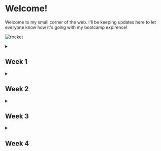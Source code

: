 <h1>Welcome!</h1>

Welcome to my small corner of the web. I'll be keeping updates here to let everyone know
how it's going with my bootcamp expirence!

![rocket](https://github.com/Sparkseric90/Sparkseric90.github.io/blob/main/img/rocket.gif)

<details>
  <summary><h2>Week 1</h2></summary>
  <br>
Its been a boots on the ground type of week. Monday we had our orientation to get the layout of how our next few weeks will be.

I started the week like a sponge and tried to soak up as much as I could with the exercises that was provided to us. I've watched many videos, and read a **ton** of articles and tutorials along the way to get a grasp on things. I wasn't nervous starting this journey but knew it would be a tough trying to grasp new things so fast.

Im slowly adapting myself to this. It'll take sometime to be completley comfortable, but i'm making my way down this long road slowly but surely.

![road](https://github.com/Sparkseric90/Sparkseric90.github.io/blob/main/img/download.jpeg)

I've struggled with learning Git, and all of the terminal commands that go along with it. I'm constantly refering to [Git Cheat Sheet](https://training.github.com/downloads/github-git-cheat-sheet.pdf) but i'm getting a grasp on it, the more that I use it.

![git](https://github.com/Sparkseric90/Sparkseric90.github.io/blob/main/img/18133.png)

I'm super excited to further my skills next week. I can see myself getting comfortable doing this the more that I do it. It's been super hard to figure out how to fail, but i'm getting more comfortable with it!

My Goals for the weekend:
* Practice terminal to build muscle memory!
* Use the Dev branch for my projects and get in the norm  of using it!
</details>

<details>
<summary><h2>Week 2</h2></summary>
<br>
Wow week 2 has been insane! I personally feel like this week went by super quick! I've wrote simple <strong>HTML</strong> lines in the past, but this week was a real treat! Along with <strong>HTML</strong> I got to look at <strong>CSS</strong> for the first time since the MySpace days! Yeah, its been that long. Who am I kidding though? We all wish that simple social media platform would come back so we could show everyone how great we'll be after bootcamp at writing CSS.

![myspace](https://github.com/Sparkseric90/Sparkseric90.github.io/blob/main/img/myspace.jpg)

I've learned alot by using pseudocode to help myself to layout my projects and get an idea of how things are going to work! I look forward to using this process more as my journey in bootcamp progress's.

![yoda](https://github.com/Sparkseric90/Sparkseric90.github.io/blob/main/img/yoda.jpeg)

My biggest blockers this week has been the simplest mistakes. Between making grammar errors and using single and double quotes on the same code. I'm finally starting to get the hang of making my code look great!

![nowork](https://github.com/Sparkseric90/Sparkseric90.github.io/blob/main/img/nowork.png)

As i'm coming towards the end of this weeks blog post and I've looked ahead to next week's work. I'm excited to start learning JavaScript. It's been something I've always looked at and wondered to myself "How does that work". Well the beauty is this, i'm finally getting to learn this!

![java](https://github.com/Sparkseric90/Sparkseric90.github.io/blob/main/img/java.png)

</details>

<details>
<summary><h2>Week 3</h2></summary>
<br>

**Html** provides us with the structure we need for our webpages. It helps us layout out exactly what we need to make our websites basic functions work. **CSS** takes that structure a step further and helps us size those sites to fit our phones, laptops, or desktops. It also takes and makes our sites look fancy with all the colors and the ability to apply custom backgrounds. **Java** takes and adds all the fancy features that we all love to our sites. It makes our pages easier to interact with. It also makes our sites able to complete complex functions.

![buildingblock](https://github.com/Sparkseric90/Sparkseric90.github.io/blob/main/img/buildingblock.png)

I've re-wrote this section a few times. At first I had a difficult time trying to understand what the question was 
>"What are some objects that your blog incorporates?" 

But after making some changes to pseudo code I realized what it was asking of me. I've used pseudo code to plan out this blog. Wither it be for planning for pictures and how to place them, what quotes to include, or what links to post.

![markdown](https://github.com/Sparkseric90/Sparkseric90.github.io/blob/main/img/markdown.png)

Pseudo code has taught me alot this week. The most important lesson was that not all Pseudo code is the same. Not everyone's will look the same as mine. It's still hard trying to plan something out before I jump into it, but its helping me get a grasp on things as I progress.

![ryan](https://github.com/Sparkseric90/Sparkseric90.github.io/blob/main/img/ryan.gif)
</details>


<details>
<summary><h2>Week 4</h2></summary>
<br>

The **first** week was overwhelming. Learning all the Git commands and Terminal commands. Making notes and repeating things really helped me get a quick grip on this. I've struggled with asking for help on things. I've always been the one to try to help others but never wanted to ask for help myself. Fail, fail, and Fail! Also another personal weakness but i'm getting through that and becoming a better programmer for it!

The **second** week was the quickest week out of the 4 weeks of pre-work. I had previously worked with HTML and CSS very little so I had a little understanding of how they worked together. It was interesting to learn all the new things I could do with CSS to stylize everything on my HTML pages.

The **third** week at the time was the hardest for me. I have a hard time planning my stuff out and I'm having to learn to do so. I've found out that if I make a digital drawing of my project and include code I think that would work, really helps myself better. It's just new habit's  and muscle memories that needs to be programmed within myself LOL.

The **fourth** week. WOW! is all I can say. This was Javascript week. I had never really studied JS or looked into it. I knew it was full of math equations and that really had me worried. I've always thought i've been horrible at math and let it get in my head quite a bit. I let the thinking of me being horrible at math slow me down. I've had to read materials more, and venture out and find more materials to explain things better. My countdown clock project was a slight accomplishment for me being able to convert milliseconds into hours, mins, and seconds.

I'm really looking forward to the next few months of in person learning. It's were im the most comfortable and in my element I feel. I'm a hands on person and love the social interaction that comes with it. So heres to the next few weeks!

[!cheers]https://github.com/Sparkseric90/Sparkseric90.github.io/blob/main/img/cheers.gif)

</details>
